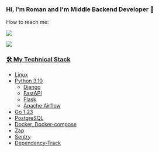 
### Hi, I'm Roman and I'm Middle Backend Developer 👋

How to reach me:
<p align='left'>
   <a href="https://t.me/rundect">
       <img src="https://img.shields.io/badge/Telegram-2CA5E0?style=for-the-badge&logo=telegram&logoColor=white"/>
   </a>
<p align='left'>
   <a href='mailto:dofastsite@gmail.com'>
       <img src="https://img.shields.io/badge/Gmail-D14836?style=for-the-badge&logo=gmail&logoColor=white"/>
</p>


### 🛠 My Technical Stack
*   Linux
*   Python 3.10
    *   Django
    *   FastAPI
    *   Flask
    *   Apache Airflow
*   Go 1.23
*   PostgreSQL
*   Docker, Docker-compose
*   Zap
*   Sentry
*   Dependency-Track
